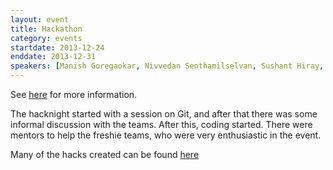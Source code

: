 ```yaml
---
layout: event
title: Hackathon
category: events
startdate: 2013-12-24
enddate: 2013-12-31
speakers: [Manish Goregaokar, Nivvedan Senthamilselvan, Sushant Hiray, Guna Prasaad, Anil Shanbhag, Ashwin Paranjape]
---
```


See [here](http://wncc-iitb.org/hacknight/) for more information.

The hacknight started with a session on Git, and after that there was some informal discussion with the teams. 
After this, coding started. There were mentors to help the freshie teams, who were very enthusiastic in the event.

Many of the hacks created can be found [here](http://wncc-iitb.org/hacks/)
